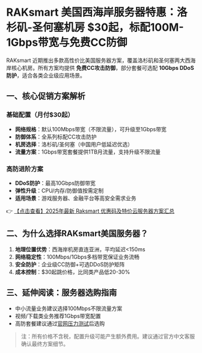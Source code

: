 # RAKsmart 美国西海岸服务器特惠：洛杉矶-圣何塞机房 $30起，标配100M-1Gbps带宽与免费CC防御

RAKsmart 近期推出多款高性价比美国服务器方案，覆盖洛杉矶和圣何塞两大西海岸核心机房。所有方案均提供 **免费CC攻击防御**，部分套餐可选配 **10Gbps DDoS防护**，适合各类企业级应用场景。

## 一、核心促销方案解析

### 基础配置（月付$30起）
- **网络规格**：默认100Mbps带宽（不限流量），可升级至1Gbps带宽
- **防御体系**：全系列标配CC攻击防护
- **机房选择**：洛杉矶/圣何塞（中国用户低延迟优选）
- **流量方案**：1Gbps带宽套餐提供1TB月流量，支持升级不限流量

### 高防进阶方案
- **DDoS防护**：最高10Gbps防御带宽
- **弹性升级**：CPU/内存/防御值按需定制
- **适用场景**：游戏服务器、金融平台等高安全需求业务

👉 [【点击查看】2025年最新 Raksmart 优惠码及特价云服务器方案汇总](https://bit.ly/raksmart)

## 二、为什么选择RAKsmart美国服务器？
1. **地理位置优势**：西海岸机房直连亚洲，平均延迟<150ms
2. **网络稳定性**：100Mbps/1Gbps多档带宽保证业务流畅
3. **安全防护**：企业级CC防御+可选DDoS防护矩阵
4. **成本控制**：$30起跳价格，比同类产品低20-30%

## 三、延伸阅读：服务器选购指南
- 中小流量业务建议选择100Mbps不限流量方案
- 视频/下载类业务推荐1Gbps带宽配置
- 高防套餐建议通过[官网压力测试](https://bit.ly/raksmart)后选购

> 注：所有价格不含税，配置升级可能产生额外费用。建议通过官方中文客服确认最终方案细节。